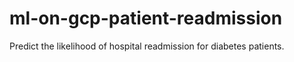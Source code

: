 # ml-on-gcp-patient-readmission
Predict the likelihood of hospital readmission for diabetes patients.
